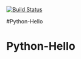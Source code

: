 [![Build Status](https://dev.azure.com/Abhu1818/Basic/_apis/build/status/amitbhuttan.python-docs-hello-world?branchName=master)](https://dev.azure.com/Abhu1818/Basic/_build/latest?definitionId=2&branchName=master)
 
 #Python-Hello
# Python-Hello
